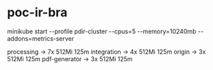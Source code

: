 # poc-ir-bra


minikube start --profile pdir-cluster --cpus=5 --memory=10240mb --addons=metrics-server
 

processing -> 7x 512Mi 125m
integration -> 4x 512Mi 125m
origin -> 3x 512Mi 125m
pdf-generator -> 3x 512Mi 125m
